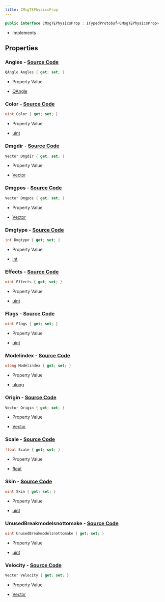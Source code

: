 ```yaml
---
title: CMsgTEPhysicsProp
---
```


```csharp
public interface CMsgTEPhysicsProp : ITypedProtobuf<CMsgTEPhysicsProp>, INativeHandle, INetMessage<CMsgTEPhysicsProp>, IDisposable
```

- Implements

## Properties

### **Angles** - [Source Code](https://github.com/swiftly-solution/swiftlys2/blob/main/managed/src/SwiftlyS2.Generated/Protobufs/Interfaces/CMsgTEPhysicsProp.cs#L24)

```csharp
QAngle Angles { get; set; }
```

- Property Value

- [QAngle](/docs/api/shared/natives/qangle)

### **Color** - [Source Code](https://github.com/swiftly-solution/swiftlys2/blob/main/managed/src/SwiftlyS2.Generated/Protobufs/Interfaces/CMsgTEPhysicsProp.cs#L36)

```csharp
uint Color { get; set; }
```

- Property Value

- [uint](https://learn.microsoft.com/dotnet/api/system.uint32)

### **Dmgdir** - [Source Code](https://github.com/swiftly-solution/swiftlys2/blob/main/managed/src/SwiftlyS2.Generated/Protobufs/Interfaces/CMsgTEPhysicsProp.cs#L51)

```csharp
Vector Dmgdir { get; set; }
```

- Property Value

- [Vector](/docs/api/shared/natives/vector)

### **Dmgpos** - [Source Code](https://github.com/swiftly-solution/swiftlys2/blob/main/managed/src/SwiftlyS2.Generated/Protobufs/Interfaces/CMsgTEPhysicsProp.cs#L48)

```csharp
Vector Dmgpos { get; set; }
```

- Property Value

- [Vector](/docs/api/shared/natives/vector)

### **Dmgtype** - [Source Code](https://github.com/swiftly-solution/swiftlys2/blob/main/managed/src/SwiftlyS2.Generated/Protobufs/Interfaces/CMsgTEPhysicsProp.cs#L54)

```csharp
int Dmgtype { get; set; }
```

- Property Value

- [int](https://learn.microsoft.com/dotnet/api/system.int32)

### **Effects** - [Source Code](https://github.com/swiftly-solution/swiftlys2/blob/main/managed/src/SwiftlyS2.Generated/Protobufs/Interfaces/CMsgTEPhysicsProp.cs#L33)

```csharp
uint Effects { get; set; }
```

- Property Value

- [uint](https://learn.microsoft.com/dotnet/api/system.uint32)

### **Flags** - [Source Code](https://github.com/swiftly-solution/swiftlys2/blob/main/managed/src/SwiftlyS2.Generated/Protobufs/Interfaces/CMsgTEPhysicsProp.cs#L30)

```csharp
uint Flags { get; set; }
```

- Property Value

- [uint](https://learn.microsoft.com/dotnet/api/system.uint32)

### **Modelindex** - [Source Code](https://github.com/swiftly-solution/swiftlys2/blob/main/managed/src/SwiftlyS2.Generated/Protobufs/Interfaces/CMsgTEPhysicsProp.cs#L39)

```csharp
ulong Modelindex { get; set; }
```

- Property Value

- [ulong](https://learn.microsoft.com/dotnet/api/system.uint64)

### **Origin** - [Source Code](https://github.com/swiftly-solution/swiftlys2/blob/main/managed/src/SwiftlyS2.Generated/Protobufs/Interfaces/CMsgTEPhysicsProp.cs#L18)

```csharp
Vector Origin { get; set; }
```

- Property Value

- [Vector](/docs/api/shared/natives/vector)

### **Scale** - [Source Code](https://github.com/swiftly-solution/swiftlys2/blob/main/managed/src/SwiftlyS2.Generated/Protobufs/Interfaces/CMsgTEPhysicsProp.cs#L45)

```csharp
float Scale { get; set; }
```

- Property Value

- [float](https://learn.microsoft.com/dotnet/api/system.single)

### **Skin** - [Source Code](https://github.com/swiftly-solution/swiftlys2/blob/main/managed/src/SwiftlyS2.Generated/Protobufs/Interfaces/CMsgTEPhysicsProp.cs#L27)

```csharp
uint Skin { get; set; }
```

- Property Value

- [uint](https://learn.microsoft.com/dotnet/api/system.uint32)

### **UnusedBreakmodelsnottomake** - [Source Code](https://github.com/swiftly-solution/swiftlys2/blob/main/managed/src/SwiftlyS2.Generated/Protobufs/Interfaces/CMsgTEPhysicsProp.cs#L42)

```csharp
uint UnusedBreakmodelsnottomake { get; set; }
```

- Property Value

- [uint](https://learn.microsoft.com/dotnet/api/system.uint32)

### **Velocity** - [Source Code](https://github.com/swiftly-solution/swiftlys2/blob/main/managed/src/SwiftlyS2.Generated/Protobufs/Interfaces/CMsgTEPhysicsProp.cs#L21)

```csharp
Vector Velocity { get; set; }
```

- Property Value

- [Vector](/docs/api/shared/natives/vector)

